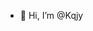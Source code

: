 - 👋 Hi, I’m @Kqjy

<!---
Kqjy/Kqjy is a ✨ special ✨ repository because its `README.md` (this file) appears on your GitHub profile.
You can click the Preview link to take a look at your changes.
--->
